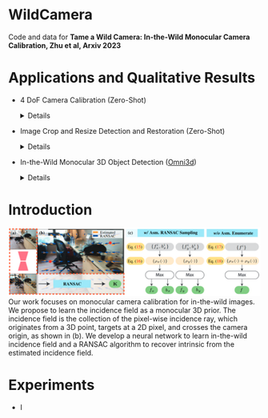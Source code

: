 # WildCamera
Code and data for **Tame a Wild Camera: In-the-Wild Monocular Camera Calibration, Zhu et al, Arxiv 2023**

# Applications and Qualitative Results
- 4 DoF Camera Calibration (Zero-Shot)
  <details>

  -  Camera Calibration:

    https://github.com/ShngJZ/WildCamera/assets/128062217/cbc78faf-7128-4850-80f0-fe157b0deb4e

  -  DollyZoom-Demo1:
    
    https://github.com/ShngJZ/WildCamera/assets/128062217/0c25c605-2785-413b-bd54-6067a43c8987

  -  DollyZoom-Demo2:
    
    https://github.com/ShngJZ/WildCamera/assets/128062217/c0709e39-3704-456a-8724-10f87e7555e0

  -  DollyZoom-Demo3:
    
    https://github.com/ShngJZ/WildCamera/assets/128062217/320ab8e7-5808-47d0-ab35-16297e6fb695

- Image Crop and Resize Detection and Restoration (Zero-Shot)
  <details>

  https://github.com/ShngJZ/WildCamera/assets/128062217/c94dcf6d-5378-4a14-9f1c-ee7a966e2d2f
  
- In-the-Wild Monocular 3D Object Detection ([Omni3d](https://github.com/facebookresearch/omni3d))
  <details>

  https://github.com/ShngJZ/WildCamera/assets/128062217/e27961de-0895-4cfe-82ec-387019d2eff0

# Introduction
<img src="asset/framework.png" width="1000" >
Our work focuses on monocular camera calibration for in-the-wild images.
We propose to learn the incidence field as a monocular 3D prior.
The incidence field is the collection of the pixel-wise incidence ray, which originates from a 3D point, targets at a 2D pixel, and crosses the camera origin, as shown in (b).
We develop a neural network to learn in-the-wild incidence field and a RANSAC algorithm to recover intrinsic from the estimated incidence field.

# Experiments
- I































